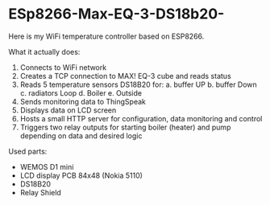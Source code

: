 # ESp8266-Max-EQ-3-DS18b20-
Here is my WiFi temperature controller based on ESP8266.

What it actually does:
1.	Connects to WiFi network
2.	Creates a TCP connection to MAX! EQ-3 cube and reads status
3.	Reads 5 temperature sensors DS18B20 for:
    a.	buffer UP
    b.	buffer Down
    c.	radiators Loop
    d.	Boiler
    e.	Outside
4.	Sends monitoring data to ThingSpeak
5.	Displays data on LCD screen
6.	Hosts a small HTTP server for configuration, data monitoring and control
7.	Triggers two relay outputs for starting boiler (heater) and pump depending on data and desired logic

Used parts:

-	WEMOS D1 mini
-	LCD display PCB 84x48 (Nokia 5110) 
-	DS18B20
-	Relay Shield
